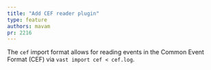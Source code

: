 ```yaml
---
title: "Add CEF reader plugin"
type: feature
authors: mavam
pr: 2216
---
```


The `cef` import format allows for reading events in the Common Event Format
(CEF) via `vast import cef < cef.log`.

